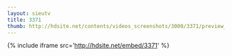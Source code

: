 ```yaml
---
layout: sieutv
title: 3371
thumb: http://hdsite.net/contents/videos_screenshots/3000/3371/preview_360p.mp4.jpg
---
```

{% include iframe src='http://hdsite.net/embed/3371' %}
 
